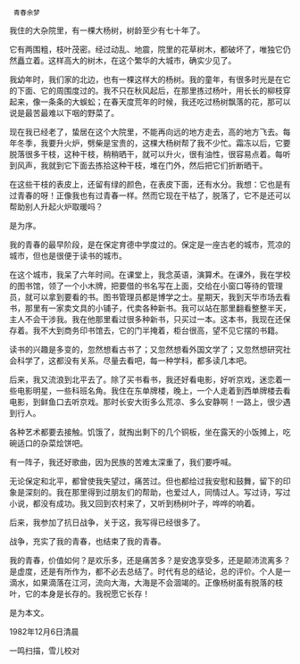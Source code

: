      青春余梦 

  我住的大杂院里，有一棵大杨树，树龄至少有七十年了。 

  它有两围粗，枝叶茂密。经过动乱、地震，院里的花草树木，都破坏了，唯独它仍然矗立着。这样高大的树木，在这个繁华的大城市，确实少见了。 

  我幼年时，我们家的北边，也有一棵这样大的杨树。我的童年，有很多时光是在它的下面、它的周围度过的。我不只在秋风起后，在那里拣过杨叶，用长长的柳枝穿起来，像一条条的大蜈蚣；在春天度荒年的时候，我还吃过杨树飘落的花，那可以说是最苦最难以下咽的野菜了。 

  现在我已经老了，蛰居在这个大院里，不能再向远的地方走去，高的地方飞去。每年冬季，我要升火炉，劈柴是宝贵的，这棵大杨树帮了我不少忙。霜冻以后，它要脱落很多干枝，这种干枝，稍稍晒干，就可以升火，很有油性，很容易点着。每听到风声，我就到它下面去拣拾这种干枝，堆在门外，然后把它们折断晒干。 

  在这些干枝的表皮上，还留有绿的颜色，在表皮下面，还有水分。我想：它也是有过青春的呀！正像我也有过青春一样。然而它现在干枯了，脱落了，它不是还可以帮助别人升起火炉取暖吗？ 

  是为序。 

  我的青春的最早阶段，是在保定育德中学度过的。保定是一座古老的城市，荒凉的城市，但也是很便于读书的城市。 

  在这个城市，我呆了六年时间。在课堂上，我念英语，演算术。在课外，我在学校的图书馆，领了一个小木牌，把要借的书名写在上面，交给在小窗口等待的管理员，就可以拿到要看的书。图书管理员都是博学之士。星期天，我到天华市场去看书，那里有一家卖文具的小铺子，代卖各种新书。我可以站在那里翻看整整半天，主人不会干涉我。我在他那里看过很多种新书，只买过一本。这本书，我现在还保存着。我不大到商务印书馆去，它的门半掩着，柜台很高，望不见它摆的书籍。 

  读书的兴趣是多变的，忽然想看古书了；又忽然想看外国文学了；又忽然想研究社会科学了，这都没有关系。尽量去看吧，每一种学科，都多读几本吧。 

  后来，我又流浪到北平去了。除了买书看书，我还好看电影，好听京戏，迷恋着一些电影明星，一些科班名角。我住在东单牌楼，晚上，一个人走着到西单牌楼去看电影，到鲜鱼口去听京戏。那时长安大街多么荒凉、多么安静啊！一路上，很少遇到行人。 

  各种艺术都要去接触。饥饿了，就掏出剩下的几个铜板，坐在露天的小饭摊上，吃碗适口的杂菜烩饼吧。 

  有一阵子，我还好歌曲，因为民族的苦难太深重了，我们要呼喊。 

  无论保定和北平，都曾使我失望过，痛苦过。但也都给过我安慰和鼓舞，留下的印象是深刻的。我在那里得到过朋友们的帮助，也爱过人，同情过人。写过诗，写过小说，都没有成功。我又回到农村来了，又听到杨树叶子，哗哗的响着。 

  后来，我参加了抗日战争，关于这，我写得已经很多了。 

  战争，充实了我的青春，也结束了我的青春。 

  我的青春，价值如何？是欢乐多，还是痛苦多？是安逸享受多，还是颠沛流离多？是虚度，还是有所作为，都不必去总结了。时代有总的结论，总的评价。个人是一滴水，如果滴落在江河，流向大海，大海是不会涸竭的。正像杨树虽有脱落的枝叶，它的本身是长存的。我祝愿它长存！ 

  是为本文。 

  1982年12月6日清晨 

  一鸣扫描，雪儿校对 

